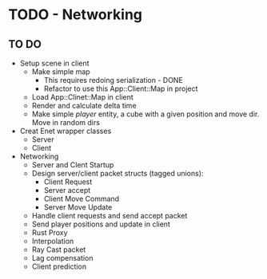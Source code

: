 # TODO - Networking

## TO DO

- Setup scene in client
    - Make simple map
        - This requires redoing serialization - DONE
        - Refactor to use this App::Client::Map in project
    - Load App::Clinet::Map in client
    - Render and calculate delta time
    - Make simple *player* entity, a cube with a given position and move dir. Move in random dirs
- Creat Enet wrapper classes
    - Server
    - Client
- Networking
    - Server and Clent Startup
    - Design server/client packet structs (tagged unions): 
        - Client Request
        - Server accept
        - Client Move Command 
        - Server Move Update
    - Handle client requests and send accept packet
    - Send player positions and update in client
    - Rust Proxy
    - Interpolation
    - Ray Cast packet
    - Lag compensation
    - Client prediction

